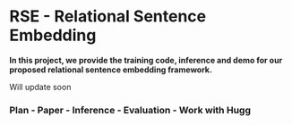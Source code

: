 # RSE - Relational Sentence Embedding

**In this project, we provide the training code, inference and demo for our proposed relational sentence embedding framework.**

Will update soon



### Plan - Paper - Inference - Evaluation - Work with Hugg
